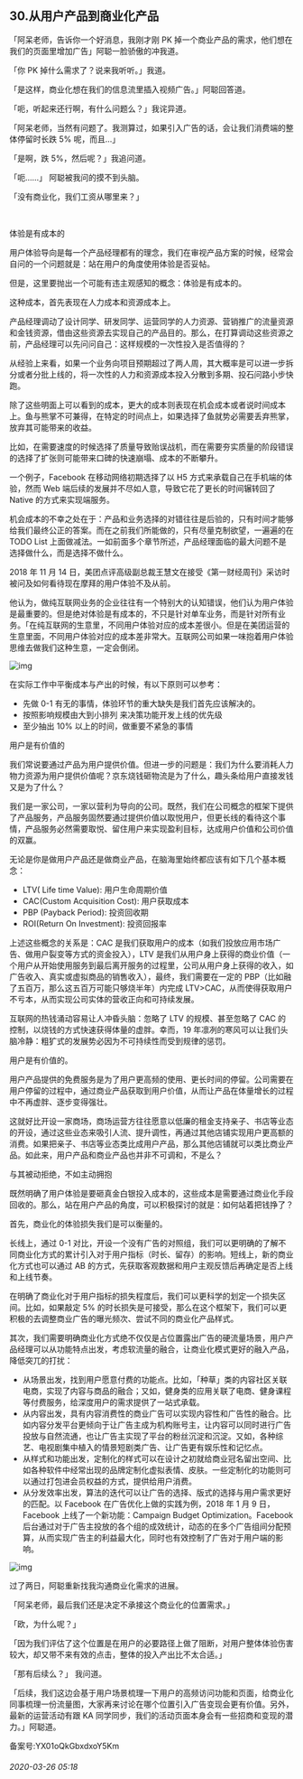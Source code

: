 ## 30.从用户产品到商业化产品
「阿呆老师，告诉你一个好消息，我刚才刚 PK 掉一个商业产品的需求，他们想在我们的页面里增加广告」阿聪一脸骄傲的冲我道。


「你 PK 掉什么需求了？说来我听听。」我道。


「是这样，商业化想在我们的信息流里插入视频广告。」阿聪回答道。


「呃，听起来还行啊，有什么问题么？」我诧异道。


「阿呆老师，当然有问题了。我测算过，如果引入广告的话，会让我们消费端的整体停留时长跌 5% 呢，而且...」


「是啊，跌 5%，然后呢？」我追问道。


「呃……」 阿聪被我问的摸不到头脑。


「没有商业化，我们工资从哪里来？」


 


体验是有成本的


用户体验导向是每一个产品经理都有的理念，我们在审视产品方案的时候，经常会自问的一个问题就是：站在用户的角度使用体验是否妥帖。


但是，这里要抛出一个可能有违主观感知的概念：体验是有成本的。


这种成本，首先表现在人力成本和资源成本上。


产品经理调动了设计同学、研发同学、运营同学的人力资源、营销推广的流量资源和金钱资源，借由这些资源去实现自己的产品目的。那么，在打算调动这些资源之前，产品经理可以先问问自己：这样规模的一次性投入是否值得的？


从经验上来看，如果一个业务向项目预期超过了两人周，其大概率是可以进一步拆分或者分批上线的，将一次性的人力和资源成本投入分散到多期、投石问路小步快跑。


除了这些明面上可以看到的成本，更大的成本则表现在机会成本或者说时间成本上。鱼与熊掌不可兼得，在特定的时间点上，如果选择了鱼就势必需要丢弃熊掌，放弃其可能带来的收益。


比如，在需要速度的时候选择了质量导致贻误战机，而在需要夯实质量的阶段错误的选择了扩张则可能带来口碑的快速崩塌、成本的不断攀升。


一个例子，Facebook 在移动网络初期选择了以 H5 方式来承载自己在手机端的体验，然而 Web 端后续的发展并不尽如人意，导致它花了更长的时间辗转回了 Native 的方式来实现端服务。 


机会成本的不幸之处在于：产品和业务选择的对错往往是后验的，只有时间才能够给我们最终公正的答案。而在之前我们所能做的，只有尽量克制欲望，一遍遍的在 TODO List 上面做减法。一如前面多个章节所述，产品经理面临的最大问题不是选择做什么，而是选择不做什么。


2018 年 11 月 14 日，美团点评高级副总裁王慧文在接受《第一财经周刊》采访时被问及如何看待现在摩拜的用户体验不及从前。


他认为，做纯互联网业务的企业往往有一个特别大的认知错误，他们认为用户体验是最重要的。但是绝对体验是有成本的，不只是针对单车业务，而是针对所有业务。「在纯互联网的生意里，不同用户体验对应的成本差很小。但是在美团运营的生意里面，不同用户体验对应的成本差非常大。互联网公司如果一味抱着用户体验思维去做我们这种生意，一定会倒闭。


![img](https://pic1.zhimg.com/v2-93e5ac06efc93ead607413cab2438485.webp)

在实际工作中平衡成本与产出的时候，有以下原则可以参考：


* 先做 0-1 有无的事情，体验环节的重大缺失是我们首先应该解决的。
* 按照影响规模由大到小排列 来决策功能开发上线的优先级
* 至少抽出 10% 以上的时间，做重要不紧急的事情

  



用户是有价值的


我们常说要通过产品为用户提供价值。但进一步的问题是：我们为什么要消耗人力物力资源为用户提供价值呢？京东烧钱砸物流是为了什么，趣头条给用户直接发钱又是为了什么？


我们是一家公司，一家以营利为导向的公司。既然，我们在公司概念的框架下提供了产品服务，产品服务固然要通过提供价值以取悦用户，但更长线的看待这个事情，产品服务必然需要取悦、留住用户来实现盈利目标，达成用户价值和公司价值的双赢。


无论是你是做用户产品还是做商业产品，在脑海里始终都应该有如下几个基本概念：


* LTV( Life time Value): 用户生命周期价值
* CAC(Custom Acquisition Cost): 用户获取成本
* PBP (Payback Period): 投资回收期
* ROI(Return On Investment): 投资回报率

上述这些概念的关系是：CAC 是我们获取用户的成本（如我们投放应用市场广告、做用户裂变等方式的资金投入），LTV 是我们从用户身上获得的商业价值（一个用户从开始使用服务到最后离开服务的过程里，公司从用户身上获得的收入，如广告收入、真实或虚拟商品的销售收入），最终，我们需要在一定的 PBP（比如融了五百万，那么这五百万可能只够烧半年）内完成 LTV>CAC，从而使得获取用户不亏本，从而实现公司实体的营收正向和可持续发展。


互联网的热钱涌动容易让人冲昏头脑：忽略了 LTV 的规模、甚至忽略了 CAC 的控制，以烧钱的方式快速获得体量的虚胖。幸而，19 年凛冽的寒风可以让我们头脑冷静：粗犷式的发展势必因为不可持续性而受到规律的惩罚。


用户是有价值的。


用户产品提供的免费服务是为了用户更高频的使用、更长时间的停留。公司需要在用户停留的过程中，通过商业产品获取到用户价值，从而让产品在体量增长的过程中不再虚胖、逐步变得强壮。


这就好比开设一家商场，商场运营方往往愿意以低廉的租金支持亲子、书店等业态的开设，通过这些业态来吸引人流、提升调性，再通过其他店铺实现用户更高额的消费。如果把亲子、书店等业态类比成用户产品，那么其他店铺就可以类比商业产品。如此来，用户产品和商业产品也并非不可调和，不是么？


与其被动拒绝，不如主动拥抱


既然明确了用户体验是要砸真金白银投入成本的，这些成本是需要通过商业化手段回收的。那么，站在用户产品的角度，可以积极探讨的就是：如何站着把钱挣了？


首先，商业化的体验损失我们是可以衡量的。


长线上，通过 0-1 对比，开设一个没有广告的对照组，我们可以更明确的了解不同商业化方式的累计引入对于用户指标（时长、留存）的影响。短线上，新的商业化方式也可以通过 AB 的方式，先获取客观数据和用户主观反馈后再确定是否上线和上线节奏。


在明确了商业化对于用户指标的损失程度后，我们可以更科学的划定一个损失区间。比如，如果敲定 5% 的时长损失是可接受，那么在这个框架下，我们可以更积极的去调整商业广告的曝光频次、尝试不同的商业化产品样式。


其次，我们需要明确商业化方式绝不仅仅是占位置露出广告的硬流量场景，用户产品经理可以从功能特点出发，考虑软流量的融合，让商业化模式更好的融入产品，降低突兀的打扰：


* 从场景出发，找到用户愿意付费的功能点。比如，「种草」类的内容社区关联电商，实现了内容与商品的融合；又如，健身类的应用关联了电商、健身课程等付费服务，给深度用户的需求提供了一站式承载。
* 从内容出发，具有内容消费性的商业广告可以实现内容性和广告性的融合。比如内容分发平台更倾向于让广告主成为机构账号主，让内容可以同时进行广告投放与自然流通，也让广告主实现了平台的粉丝沉淀和沉淀。又如，各种综艺、电视剧集中植入的情景短剧类广告、让广告更有娱乐性和记忆点。
* 从样式和功能出发，定制化的样式可以在设计之初就给商业冠名留出空间、比如各种软件中经常出现的品牌定制化虚拟表情、皮肤。一些定制化的功能则可以通过打包进会员权益的方式，提供给用户消费。
* 从分发效率出发，算法的迭代可以让广告的选择、版式的选择与用户需求更好的匹配。以 Facebook 在广告优化上做的实践为例，2018 年 1 月 9 日，Facebook 上线了一个新功能：Campaign Budget Optimization。Facebook 后台通过对于广告主投放的各个组的成效统计，动态的在多个广告组间分配预算，从而实现广告主的利益最大化，同时也有效控制了广告对于用户端的影响。

  



![img](https://pic2.zhimg.com/v2-10b732d6ccf3345e3d8d6504e9073adf.webp)

过了两日，阿聪重新找我沟通商业化需求的进展。


「阿呆老师，最后我们还是决定不承接这个商业化的位置需求。」


「欧，为什么呢？」


「因为我们评估了这个位置是在用户的必要路径上做了阻断，对用户整体体验伤害较大，却又带不来有效的点击，整体的投入产出比不太合适。」


「那有后续么？」 我问道。


「后续，我们这边会基于用户场景梳理一下用户的高频访问功能和页面，给商业化同事梳理一份流量图，大家再来讨论在哪个位置引入广告变现会更有价值。另外，最新的运营活动有跟 KA 同学同步，我们的活动页面本身会有一些招商和变现的潜力。」阿聪道。


备案号:YX01oQkGbxdxoY5Km


###### 2020-03-26 05:18
